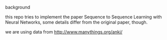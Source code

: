 background

this repo tries to implement the paper Sequence to Sequence Learning with Neural Networks, some details differ from the original paper, though.

we are using data from http://www.manythings.org/anki/
